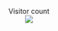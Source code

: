 <p align="center"> 
  Visitor count<br>
  <img src="https://profile-counter.glitch.me/eyJvcy/count.svg" />
</p>
